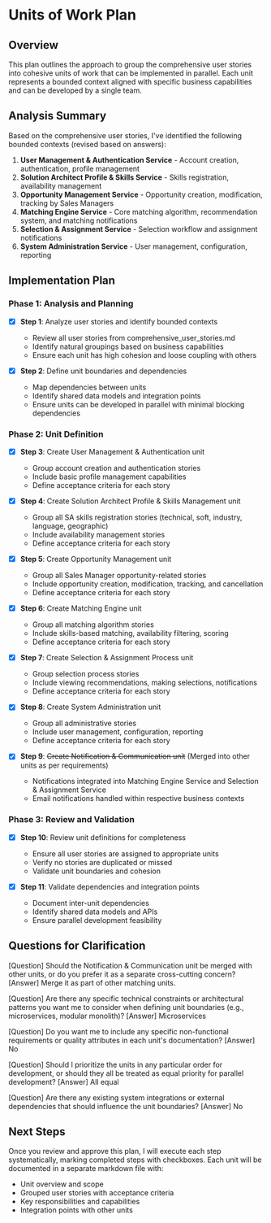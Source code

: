 # Units of Work Plan

## Overview
This plan outlines the approach to group the comprehensive user stories into cohesive units of work that can be implemented in parallel. Each unit represents a bounded context aligned with specific business capabilities and can be developed by a single team.

## Analysis Summary
Based on the comprehensive user stories, I've identified the following bounded contexts (revised based on answers):

1. **User Management & Authentication Service** - Account creation, authentication, profile management
2. **Solution Architect Profile & Skills Service** - Skills registration, availability management
3. **Opportunity Management Service** - Opportunity creation, modification, tracking by Sales Managers
4. **Matching Engine Service** - Core matching algorithm, recommendation system, and matching notifications
5. **Selection & Assignment Service** - Selection workflow and assignment notifications
6. **System Administration Service** - User management, configuration, reporting

## Implementation Plan

### Phase 1: Analysis and Planning
- [x] **Step 1**: Analyze user stories and identify bounded contexts
  - Review all user stories from comprehensive_user_stories.md
  - Identify natural groupings based on business capabilities
  - Ensure each unit has high cohesion and loose coupling with others

- [x] **Step 2**: Define unit boundaries and dependencies
  - Map dependencies between units
  - Identify shared data models and integration points
  - Ensure units can be developed in parallel with minimal blocking dependencies

### Phase 2: Unit Definition
- [x] **Step 3**: Create User Management & Authentication unit
  - Group account creation and authentication stories
  - Include basic profile management capabilities
  - Define acceptance criteria for each story

- [x] **Step 4**: Create Solution Architect Profile & Skills Management unit
  - Group all SA skills registration stories (technical, soft, industry, language, geographic)
  - Include availability management stories
  - Define acceptance criteria for each story

- [x] **Step 5**: Create Opportunity Management unit
  - Group all Sales Manager opportunity-related stories
  - Include opportunity creation, modification, tracking, and cancellation
  - Define acceptance criteria for each story

- [x] **Step 6**: Create Matching Engine unit
  - Group all matching algorithm stories
  - Include skills-based matching, availability filtering, scoring
  - Define acceptance criteria for each story

- [x] **Step 7**: Create Selection & Assignment Process unit
  - Group selection process stories
  - Include viewing recommendations, making selections, notifications
  - Define acceptance criteria for each story

- [x] **Step 8**: Create System Administration unit
  - Group all administrative stories
  - Include user management, configuration, reporting
  - Define acceptance criteria for each story

- [x] **Step 9**: ~~Create Notification & Communication unit~~ (Merged into other units as per requirements)
  - Notifications integrated into Matching Engine Service and Selection & Assignment Service
  - Email notifications handled within respective business contexts

### Phase 3: Review and Validation
- [x] **Step 10**: Review unit definitions for completeness
  - Ensure all user stories are assigned to appropriate units
  - Verify no stories are duplicated or missed
  - Validate unit boundaries and cohesion

- [x] **Step 11**: Validate dependencies and integration points
  - Document inter-unit dependencies
  - Identify shared data models and APIs
  - Ensure parallel development feasibility

## Questions for Clarification

[Question] Should the Notification & Communication unit be merged with other units, or do you prefer it as a separate cross-cutting concern?
[Answer] Merge it as part of other matching units.

[Question] Are there any specific technical constraints or architectural patterns you want me to consider when defining unit boundaries (e.g., microservices, modular monolith)?
[Answer] Microservices

[Question] Do you want me to include any specific non-functional requirements or quality attributes in each unit's documentation?
[Answer] No

[Question] Should I prioritize the units in any particular order for development, or should they all be treated as equal priority for parallel development?
[Answer] All equal

[Question] Are there any existing system integrations or external dependencies that should influence the unit boundaries?
[Answer] No

## Next Steps
Once you review and approve this plan, I will execute each step systematically, marking completed steps with checkboxes. Each unit will be documented in a separate markdown file with:
- Unit overview and scope
- Grouped user stories with acceptance criteria
- Key responsibilities and capabilities
- Integration points with other units
